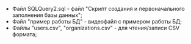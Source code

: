 - Файл SQLQuery2.sql  - файл "Скрипт создания и первоначального заполнения базы данных";
- Файл "пример работы БД" - видеофайл с примером работы БД;
- Файлы "users.csv", "organizations.csv" - для чтения/записи CSV формата;
